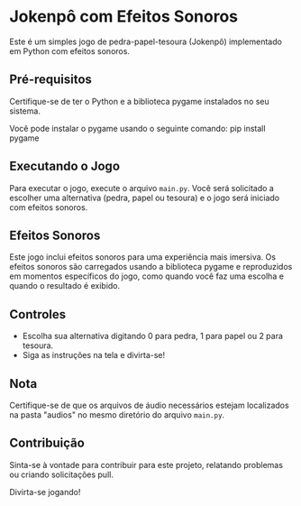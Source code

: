 
# Jokenpô com Efeitos Sonoros

Este é um simples jogo de pedra-papel-tesoura (Jokenpô) implementado em Python com efeitos sonoros.

## Pré-requisitos

Certifique-se de ter o Python e a biblioteca pygame instalados no seu sistema.

Você pode instalar o pygame usando o seguinte comando: pip install pygame

## Executando o Jogo

Para executar o jogo, execute o arquivo `main.py`. Você será solicitado a escolher uma alternativa (pedra, papel ou tesoura) e o jogo será iniciado com efeitos sonoros.

## Efeitos Sonoros

Este jogo inclui efeitos sonoros para uma experiência mais imersiva. Os efeitos sonoros são carregados usando a biblioteca pygame e reproduzidos em momentos específicos do jogo, como quando você faz uma escolha e quando o resultado é exibido.

## Controles

- Escolha sua alternativa digitando 0 para pedra, 1 para papel ou 2 para tesoura.
- Siga as instruções na tela e divirta-se!

## Nota

Certifique-se de que os arquivos de áudio necessários estejam localizados na pasta "audios" no mesmo diretório do arquivo `main.py`.

## Contribuição

Sinta-se à vontade para contribuir para este projeto, relatando problemas ou criando solicitações pull.

Divirta-se jogando!
